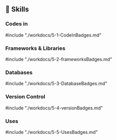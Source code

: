 
## 💼 Skills

### Codes in

#include "./workdocs/5-1-CodeInBadges.md"

### Frameworks & Libraries

#include "./workdocs/5-2-frameworksBadges.md"

### Databases 

#include "./workdocs/5-3-DatabaseBadges.md"

### Version Control

#include "./workdocs/5-4-versionBadges.md"

### Uses

#include "./workdocs/5-5-UsesBadges.md"
